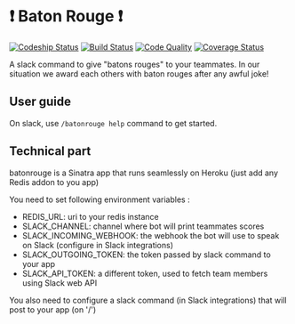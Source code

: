 # :heavy_exclamation_mark: Baton Rouge :heavy_exclamation_mark:

[![Codeship Status](https://codeship.com/projects/d5f65950-99af-0132-1547-764c5db7a55a/status?branch=master)](https://codeship.com/projects/63706) [![Build Status](https://travis-ci.org/cblavier/batonrouge.svg?branch=master)](https://travis-ci.org/cblavier/batonrouge) [![Code Quality](https://codeclimate.com/github/cblavier/batonrouge/gpa.svg?branch=master)](https://codeclimate.com/github/cblavier/batonrouge) [![Coverage Status](https://codeclimate.com/github/cblavier/batonrouge/coverage.svg?branch=master)](https://codeclimate.com/github/cblavier/batonrouge)

A slack command to give "batons rouges" to your teammates. In our situation we award each others with baton rouges after any awful joke!

## User guide

On slack, use `/batonrouge help` command to get started.

## Technical part

batonrouge is a Sinatra app that runs seamlessly on Heroku (just add any Redis addon to you app)

You need to set following environment variables :

- REDIS_URL: uri to your redis instance
- SLACK_CHANNEL: channel where bot will print teammates scores
- SLACK_INCOMING_WEBHOOK: the webhook the bot will use to speak on Slack (configure in Slack integrations)
- SLACK_OUTGOING_TOKEN: the token passed by slack command to your app
- SLACK_API_TOKEN: a different token, used to fetch team members using Slack web API

You also need to configure a slack command (in Slack integrations) that will post to your app (on '/')
